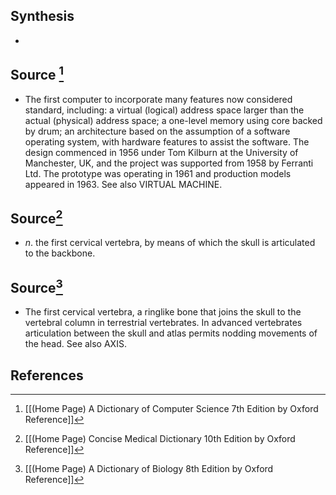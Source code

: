 ## Synthesis
- 
## Source [^1]
- The first computer to incorporate many features now considered standard, including: a virtual (logical) address space larger than the actual (physical) address space; a one-level memory using core backed by drum; an architecture based on the assumption of a software operating system, with hardware features to assist the software. The design commenced in 1956 under Tom Kilburn at the University of Manchester, UK, and the project was supported from 1958 by Ferranti Ltd. The prototype was operating in 1961 and production models appeared in 1963. See also VIRTUAL MACHINE.
## Source[^2]
- $n$. the first cervical vertebra, by means of which the skull is articulated to the backbone.
## Source[^3]
- The first cervical vertebra, a ringlike bone that joins the skull to the vertebral column in terrestrial vertebrates. In advanced vertebrates articulation between the skull and atlas permits nodding movements of the head. See also AXIS.
## References

[^1]: [[(Home Page) A Dictionary of Computer Science 7th Edition by Oxford Reference]]
[^2]: [[(Home Page) Concise Medical Dictionary 10th Edition by Oxford Reference]]
[^3]: [[(Home Page) A Dictionary of Biology 8th Edition by Oxford Reference]]